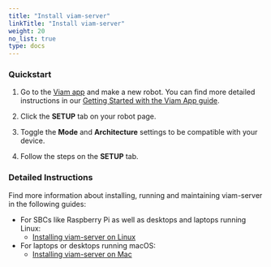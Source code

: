 ```yaml
---
title: "Install viam-server"
linkTitle: "Install viam-server"
weight: 20
no_list: true
type: docs
---
```


### Quickstart

1. Go to the <a href="https://app.viam.com/" target="_blank">Viam app</a> and make a new robot.
You can find more detailed instructions in our [Getting Started with the Viam App guide](/getting-started/app-usage/#adding-a-new-robot/).

2. Click the **SETUP** tab on your robot page.

3. Toggle the **Mode** and **Architecture** settings to be compatible with your device.

4. Follow the steps on the **SETUP** tab.

### Detailed Instructions

Find more information about installing, running and maintaining viam-server in the following guides:

- For SBCs like Raspberry Pi as well as desktops and laptops running Linux:
  - [Installing viam-server on Linux](/installation/install/linux-install/)
- For laptops or desktops running macOS:
  - [Installing viam-server on Mac](/installation/install/macos-install/)
